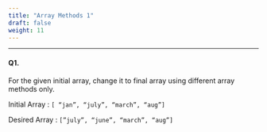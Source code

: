 ```yaml
---
title: "Array Methods 1"
draft: false
weight: 11
---
```


---

#### Q1.

For the given initial array, change it to final array using different array methods only.

Initial Array : `[ “jan”, “july”, “march”, “aug”]` 

Desired Array : `[”july”, “june”, “march”, “aug”]`